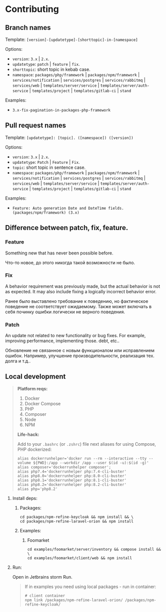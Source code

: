 # Contributing

## Branch names

Template: `[version]-[updatetype]-[shorttopic]-in-[namespace]`

Options:

- `version`: `3.x` | `2.x`.
- `updatetype`: `patch` | `feature` | `fix`.
- `shorttopic`: short topic in kebab case.
- `namespace`:
  `packages/php/framework` | `packages/npm/framework`
  | `services/notification` | `services/postgres` | `services/rabbitmq` | `services/web`
  | `templates/server/service` | `templates/server/auth-service` | `templates/project` | `templates/gitlab-ci`
  | `stand`

Examples:

- `3.x-fix-pagination-in-packages-php-framework`

## Pull request names

Template: `[updatetype]: [topic]. ([namespace]) ([version])`

Options:

- `version`: `3.x` | `2.x`.
- `updatetype`: `Patch` | `Feature` | `Fix`.
- `topic`: short topic in sentence case.
- `namespace`:
  `packages/php/framework` | `packages/npm/framework`
  | `services/notification` | `services/postgres` | `services/rabbitmq` | `services/web`
  | `templates/server/service` | `templates/server/auth-service` | `templates/project` | `templates/gitlab-ci`
  | `stand`

Examples:

- `Feature: Auto generation Date and DateTime fields. (packages/npm/framework) (3.x)`

## Difference between patch, fix, feature.

### Feature

Something new that has never been possible before.

Что-то новое, до этого никогда такой возможности не было.

### Fix

A behavior requirement was previously made, but the actual behavior is not as expected.
It may also include fixing a logically incorrect behavior error.

Ранее было выставлено требование к поведению, но фактическое поведение не соответствует ожидаемому.
Также может включать в себя починку ошибки логически не верного поведения.

### Patch

An update not related to new functionality or bug fixes.
For example, improving performance, implementing those. debt, etc..

Обновление не связанное с новым функционалом или исправлением ошибок.
Например, улучшение производительности, реализация тех. долга и т.д..

## Local development

> **Platform reqs:**
> 1. Docker
> 2. Docker Compose
> 3. PHP
> 4. Composer
> 5. Node
> 6. NPM
>
> **Life-hack:**
>
> Add to your `.bashrc` (or `.zshrc`) file next aliases for using Compose, PHP dockerized:
> ```shell
> alias dockerrunhelper='docker run --rm --interactive --tty --volume ${PWD}:/app --workdir /app --user $(id -u):$(id -g)'
> alias composer='dockerrunhelper composer';
> alias php7.4='dockerrunhelper php:7.4-cli-buster'
> alias php8.0='dockerrunhelper php:8.0-cli-buster'
> alias php8.1='dockerrunhelper php:8.1-cli-buster'
> alias php8.2='dockerrunhelper php:8.2-cli-buster'
> alias php='php8.2'
> ```

1. Install deps:
    1. Packages:

         ```shell
         cd packages/npm-refine-keycloak && npm install && \
         cd packages/npm-refine-laravel-orion && npm install
         ```

    2. Examples:
        1. Foomarket

            ```shell
            cd examples/foomarket/server/inventory && compose install && \
            cd examples/foomarket/client/web && npm install
            ```

2. Run:

   Open in Jetbrains storm Run.

   > If in examples you need using local packages - run in container:
   > 
   > ```shell
   > # client container
   > npm link /packages/npm-refine-laravel-orion/ /packages/npm-refine-keycloak/
   > ```
